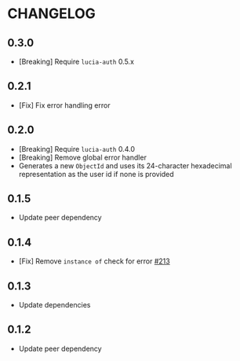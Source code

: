 # CHANGELOG

## 0.3.0

- [Breaking] Require `lucia-auth` 0.5.x

## 0.2.1

- [Fix] Fix error handling error

## 0.2.0

- [Breaking] Require `lucia-auth` 0.4.0
- [Breaking] Remove global error handler
- Generates a new `ObjectId` and uses its 24-character hexadecimal representation as the user id if none is provided

## 0.1.5

- Update peer dependency

## 0.1.4

- [Fix] Remove `instance of` check for error [#213](https://github.com/pilcrowOnPaper/lucia-auth/issues/213)

## 0.1.3

- Update dependencies

## 0.1.2

- Update peer dependency
